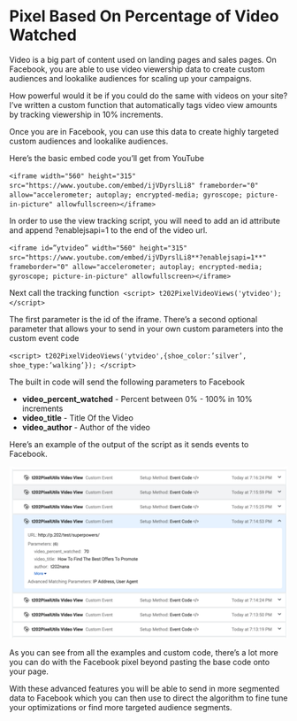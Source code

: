 # Pixel Based On Percentage of Video Watched

Video is a big part of content used on landing pages and sales pages. On Facebook, you are able to use video viewership data to create custom audiences and lookalike audiences for scaling up your campaigns.

How powerful would it be if you could do the same with videos on your site? I’ve written a custom function that automatically tags video view amounts by tracking viewership in 10% increments.

Once you are in Facebook, you can use this data to create highly targeted custom audiences and lookalike audiences.

Here’s the basic embed code you’ll get from YouTube

`<iframe width="560" height="315" src="https://www.youtube.com/embed/ijVDyrslLi8" frameborder="0" allow="accelerometer; autoplay; encrypted-media; gyroscope; picture-in-picture" allowfullscreen></iframe>`

In order to use the view tracking script, you will need to add an id attribute and append ?enablejsapi=1 to the end of the video url.

`<iframe id=”ytvideo” width="560" height="315" src="https://www.youtube.com/embed/ijVDyrslLi8**?enablejsapi=1**" frameborder="0" allow="accelerometer; autoplay; encrypted-media; gyroscope; picture-in-picture" allowfullscreen></iframe>`

Next call the tracking function 
`<script>
    t202PixelVideoViews('ytvideo');
</script>`

The first parameter is the id of the iframe. There’s a second optional parameter that allows your to send in your own custom parameters into the custom event code

`<script>
    t202PixelVideoViews('ytvideo',{shoe_color:’silver’, shoe_type:’walking’});
</script>`

The built in code will send the following parameters to Facebook

- **video_percent_watched** - Percent between 0% - 100% in 10% increments
- **video_title** - Title Of the Video
- **video_author** - Author of the video

Here’s an example of the output of the script as it sends events to Facebook.

![Here’s an example of the output of the script as it sends events to Facebook.!](https://github.com/tracking202/T202-Video-View-Pixel-Script/blob/master/screenshot.png "Here’s an example of the output of the script as it sends events to Facebook.s")


As you can see from all the examples and custom code, there’s a lot more you can do with the Facebook pixel beyond pasting the base code onto your page.

With these advanced features you will be able to send in  more segmented data to Facebook which you can then use to direct the algorithm to fine tune your optimizations or find more targeted audience segments.
